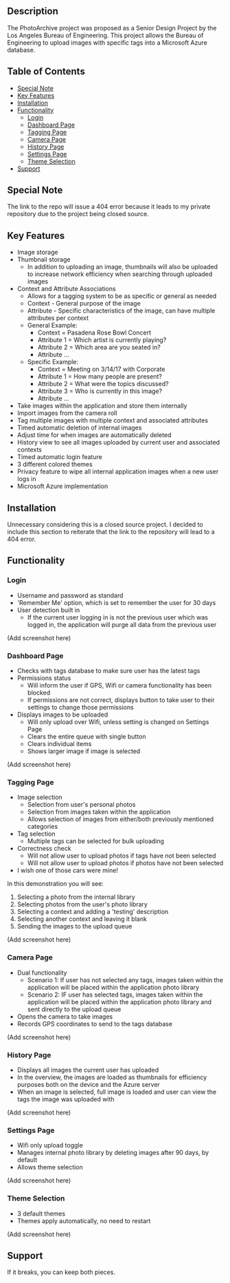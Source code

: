 ## Description

The PhotoArchive project was proposed as a Senior Design Project by the Los Angeles Bureau of Engineering. This project allows the Bureau of Engineering to upload images with specific tags into a Microsoft Azure database. 

## Table of Contents
  - [Special Note](#special-note)
  - [Key Features](#key-features)
  - [Installation](#installation)
  - [Functionality](#functionality)
    - [Login](#login)
    - [Dashboard Page](#dashboard-page)
    - [Tagging Page](#tagging-page)
    - [Camera Page](#camera-page)
    - [History Page](#history-page)
    - [Settings Page](#settings-page)
    - [Theme Selection](#theme-selection)
  - [Support](#support)

## Special Note

The link to the repo will issue a 404 error because it leads to my private repository due to the project being closed source.

## Key Features

* Image storage
* Thumbnail storage
  * In addition to uploading an image, thumbnails will also be uploaded to increase network efficiency when searching through uploaded images
* Context and Attribute Associations
  * Allows for a tagging system to be as specific or general as needed
  * Context - General purpose of the image
  * Attribute - Specific characteristics of the image, can have multiple attributes per context
  * General Example:
    * Context = Pasadena Rose Bowl Concert
    * Attribute 1 = Which artist is currently playing?
    * Attribute 2 = Which area are you seated in?
    * Attribute ...
  * Specific Example:
    * Context = Meeting on 3/14/17 with Corporate
    * Attribute 1 = How many people are present?
    * Attribute 2 = What were the topics discussed?
    * Attribute 3 = Who is currently in this image? 
    * Attribute ...
* Take images within the application and store them internally
* Import images from the camera roll
* Tag multiple images with multiple context and associated attributes
* Timed automatic deletion of internal images
* Adjust time for when images are automatically deleted
* History view to see all images uploaded by current user and associated contexts
* Timed automatic login feature
* 3 different colored themes
* Privacy feature to wipe all internal application images when a new user logs in
* Microsoft Azure implementation

## Installation

Unnecessary considering this is a closed source project. 
I decided to include this section to reiterate that the link to the repository will lead to a 404 error. 

## Functionality

### Login

- Username and password as standard 
- 'Remember Me' option, which is set to remember the user for 30 days
- User detection built in
  - If the current user logging in is not the previous user which was logged in, the application will purge all data from the previous user

(Add screenshot here)

### Dashboard Page

- Checks with tags database to make sure user has the latest tags
- Permissions status
  - Will inform the user if GPS, Wifi or camera functionality has been blocked
  - If permissions are not correct, displays button to take user to their settings to change those permissions
- Displays images to be uploaded
  - Will only upload over Wifi, unless setting is changed on Settings Page
  - Clears the entire queue with single button
  - Clears individual items
  - Shows larger image if image is selected

(Add screenshot here)

### Tagging Page

- Image selection
  - Selection from user's personal photos
  - Selection from images taken within the application
  - Allows selection of images from either/both previously mentioned categories
- Tag selection
  - Multiple tags can be selected for bulk uploading
- Correctness check
  - Will not allow user to upload photos if tags have not been selected
  - Will not allow user to upload photos if photos have not been selected
- I wish one of those cars were mine! 

In this demonstration you will see:
  1. Selecting a photo from the internal library
  2. Selecting photos from the user's photo library
  3. Selecting a context and adding a 'testing' description
  4. Selecting another context and leaving it blank
  5. Sending the images to the upload queue

(Add screenshot here)

### Camera Page

- Dual functionality
  - Scenario 1: If user has not selected any tags, images taken within the application will be placed within the application photo library
  - Scenario 2: IF user has selected tags, images taken within the application will be placed within the application photo library and sent directly to the upload queue
- Opens the camera to take images
- Records GPS coordinates to send to the tags database

(Add screenshot here)

### History Page

- Displays all images the current user has uploaded
- In the overview, the images are loaded as thumbnails for efficiency purposes both on the device and the Azure server
- When an image is selected, full image is loaded and user can view the tags the image was uploaded with

(Add screenshot here)

### Settings Page

- Wifi only upload toggle
- Manages internal photo library by deleting images after 90 days, by default
- Allows theme selection

(Add screenshot here)

### Theme Selection

- 3 default themes
- Themes apply automatically, no need to restart

(Add screenshot here)

## Support

If it breaks, you can keep both pieces.
